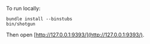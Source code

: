 To run locally:

```
bundle install --binstubs
bin/shotgun
```

Then open [http://127.0.0.1:9393/](http://127.0.0.1:9393/).
